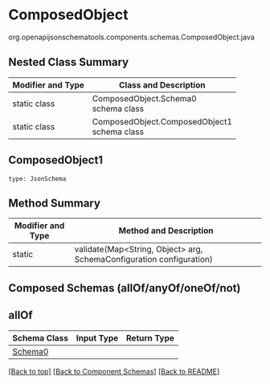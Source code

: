 # ComposedObject
org.openapijsonschematools.components.schemas.ComposedObject.java

## Nested Class Summary
| Modifier and Type | Class and Description |
| ----------------- | ---------------------- |
| static class | ComposedObject.Schema0<br> schema class |
| static class | ComposedObject.ComposedObject1<br> schema class |

## ComposedObject1
```
type: JsonSchema
```

## Method Summary
| Modifier and Type | Method and Description |
| ----------------- | ---------------------- |
| static  | validate(Map<String, Object> arg, SchemaConfiguration configuration) |

## Composed Schemas (allOf/anyOf/oneOf/not)
## allOf
Schema Class | Input Type | Return Type
------------ | ---------- | -----------
[Schema0](#) |  | 


[[Back to top]](#top) [[Back to Component Schemas]](../../../README.md#Component-Schemas) [[Back to README]](../../../README.md)
